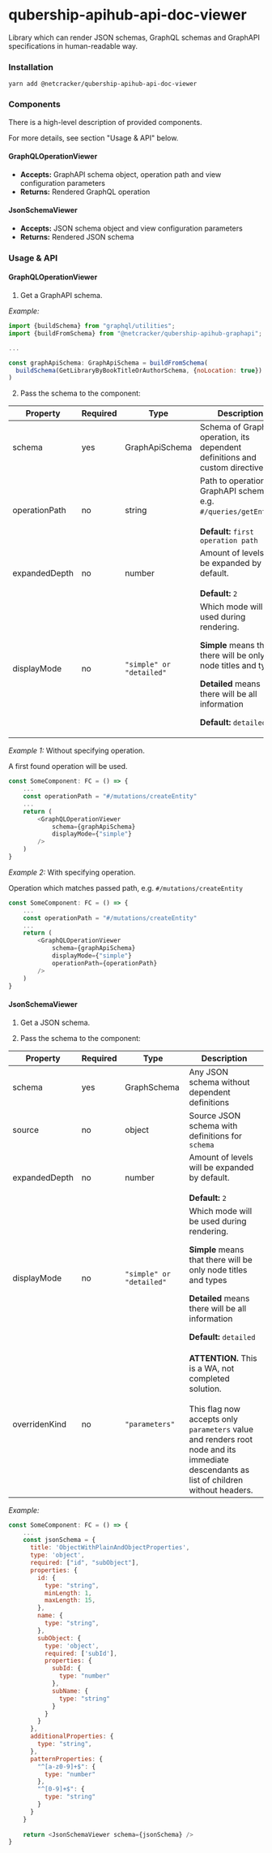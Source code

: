 # qubership-apihub-api-doc-viewer

Library which can render JSON schemas, GraphQL schemas and
GraphAPI specifications in human-readable way.

### Installation

``
yarn add @netcracker/qubership-apihub-api-doc-viewer
``

### Components

There is a high-level description of provided components.

For more details, see section "Usage & API" below.

#### GraphQLOperationViewer

* **Accepts:** GraphAPI schema object, operation path and view configuration parameters
* **Returns:** Rendered GraphQL operation

#### JsonSchemaViewer

* **Accepts:** JSON schema object and view configuration parameters
* **Returns:** Rendered JSON schema

### Usage & API

#### GraphQLOperationViewer

1. Get a GraphAPI schema.

*Example:*

```JavaScript
import {buildSchema} from "graphql/utilities";
import {buildFromSchema} from "@netcracker/qubership-apihub-graphapi";

...

const graphApiSchema: GraphApiSchema = buildFromSchema(
  buildSchema(GetLibraryByBookTitleOrAuthorSchema, {noLocation: true})
)
```

2. Pass the schema to the component:

| Property      | Required | Type                     | Description                                                                                                                                                                                |
|---------------|----------|--------------------------|--------------------------------------------------------------------------------------------------------------------------------------------------------------------------------------------|
| schema        | yes      | GraphApiSchema           | Schema of GraphAPI operation, its dependent definitions and custom directives                                                                                                              |
| operationPath | no       | string                   | Path to operation in GraphAPI schema, e.g. `#/queries/getEntity`.<br/><br/>**Default:** `first operation path`                                                                             |
| expandedDepth | no       | number                   | Amount of levels will be expanded by default. <br/><br/>**Default:** `2`                                                                                                                   |
| displayMode   | no       | `"simple" or "detailed"` | Which mode will be used during rendering.<p/>**Simple** means that there will be only node titles and types<p/>**Detailed** means there will be all information<p/>**Default:** `detailed` |                                                                                                 | 

*Example 1:* Without specifying operation.

A first found operation will be used.

```JavaScript
const SomeComponent: FC = () => {
    ...
    const operationPath = "#/mutations/createEntity"
    ...
    return (
        <GraphQLOperationViewer
            schema={graphApiSchema}
            displayMode={"simple"}
        />
    )
}
```

*Example 2:* With specifying operation.

Operation which matches passed path, e.g. `#/mutations/createEntity`

```JavaScript
const SomeComponent: FC = () => {
    ...
    const operationPath = "#/mutations/createEntity"
    ...
    return (
        <GraphQLOperationViewer
            schema={graphApiSchema}
            displayMode={"simple"}
            operationPath={operationPath}
        />
    )
}
```

#### JsonSchemaViewer

1. Get a JSON schema.

2. Pass the schema to the component:

| Property      | Required | Type                     | Description                                                                                                                                                                                                      |
|---------------|----------|--------------------------|------------------------------------------------------------------------------------------------------------------------------------------------------------------------------------------------------------------|
| schema        | yes      | GraphSchema              | Any JSON schema without dependent definitions                                                                                                                                                                    |
| source        | no       | object                   | Source JSON schema with definitions for `schema`                                                                                                                                                                 |
| expandedDepth | no       | number                   | Amount of levels will be expanded by default. <br/><br/>**Default:** `2`                                                                                                                                         |
| displayMode   | no       | `"simple" or "detailed"` | Which mode will be used during rendering.<p/>**Simple** means that there will be only node titles and types<p/>**Detailed** means there will be all information<p/>**Default:** `detailed`                       |                                                                                                 | 
| overridenKind | no       | `"parameters"`           | **ATTENTION.** This is a WA, not completed solution.<br/><br/>This flag now accepts only ```parameters``` value and renders root node and its immediate descendants as list of children without headers. |
*Example:*

```JavaScript
const SomeComponent: FC = () => {
    ...
    const jsonSchema = {
      title: 'ObjectWithPlainAndObjectProperties',
      type: 'object',
      required: ["id", "subObject"],
      properties: {
        id: {
          type: "string",
          minLength: 1,
          maxLength: 15,
        },
        name: {
          type: "string",
        },
        subObject: {
          type: 'object',
          required: ['subId'],
          properties: {
            subId: {
              type: "number"
            },
            subName: {
              type: "string"
            }
          }
        }
      },
      additionalProperties: {
        type: "string",
      },
      patternProperties: {
        "^[a-z0-9]+$": {
          type: "number"
        },
        "^[0-9]+$": {
          type: "string"
        }
      }
    }
    
    return <JsonSchemaViewer schema={jsonSchema} />
}
```
